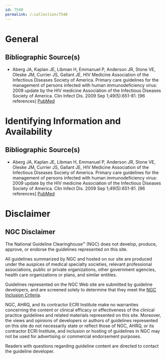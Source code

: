 ```yaml
---
id: 7540
permalink: /:collection/7540
---
```


# General

## Bibliographic Source(s)

- Aberg JA, Kaplan JE, Libman H, Emmanuel P, Anderson JR, Stone VE, Oleske JM, Currier JS, Gallant JE, HIV Medicine Association of the Infectious Diseases Society of America. Primary care guidelines for the management of persons infected with human immunodeficiency virus: 2009 update by the HIV medicine Association of the Infectious Diseases Society of America. Clin Infect Dis. 2009 Sep 1;49(5):651-81. [96 references] [ PubMed ](http://www.ncbi.nlm.nih.gov/entrez/query.fcgi?cmd=Retrieve&db=pubmed&dopt=Abstract&list_uids=19640227)

# Identifying Information and Availability

## Bibliographic Source(s)

- Aberg JA, Kaplan JE, Libman H, Emmanuel P, Anderson JR, Stone VE, Oleske JM, Currier JS, Gallant JE, HIV Medicine Association of the Infectious Diseases Society of America. Primary care guidelines for the management of persons infected with human immunodeficiency virus: 2009 update by the HIV medicine Association of the Infectious Diseases Society of America. Clin Infect Dis. 2009 Sep 1;49(5):651-81. [96 references] [ PubMed ](http://www.ncbi.nlm.nih.gov/entrez/query.fcgi?cmd=Retrieve&db=pubmed&dopt=Abstract&list_uids=19640227)

# Disclaimer

## NGC Disclaimer

The National Guideline Clearinghouse™ (NGC) does not develop, produce, approve, or endorse the guidelines represented on this site.

All guidelines summarized by NGC and hosted on our site are produced under the auspices of medical specialty societies, relevant professional associations, public or private organizations, other government agencies, health care organizations or plans, and similar entities.

Guidelines represented on the NGC Web site are submitted by guideline developers, and are screened solely to determine that they meet the [NGC Inclusion Criteria](/help-and-about/summaries/inclusion-criteria).

NGC, AHRQ, and its contractor ECRI Institute make no warranties concerning the content or clinical efficacy or effectiveness of the clinical practice guidelines and related materials represented on this site. Moreover, the views and opinions of developers or authors of guidelines represented on this site do not necessarily state or reflect those of NGC, AHRQ, or its contractor ECRI Institute, and inclusion or hosting of guidelines in NGC may not be used for advertising or commercial endorsement purposes.

Readers with questions regarding guideline content are directed to contact the guideline developer.

